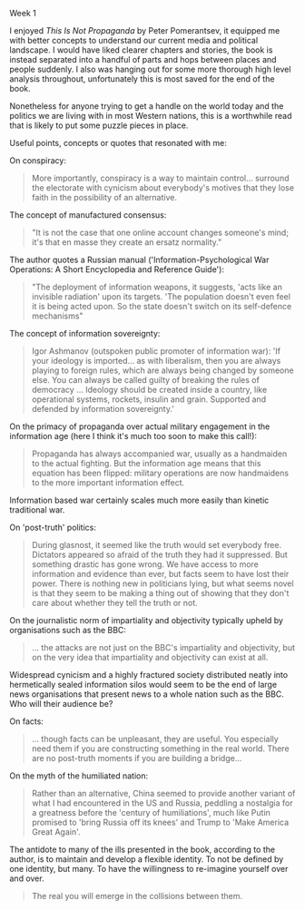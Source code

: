 Week 1

I enjoyed *This Is Not Propaganda* by Peter Pomerantsev, it equipped me with better concepts to understand our current media and political landscape. I would have liked clearer chapters and stories, the book is instead separated into a handful of parts and hops between places and people suddenly. I also was hanging out for some more thorough high level analysis throughout, unfortunately this is most saved for the end of the book. 

Nonetheless for anyone trying to get a handle on the world today and the politics we are living with in most Western nations, this is a worthwhile read that is likely to put some puzzle pieces in place. 

Useful points, concepts or quotes that resonated with me:

On conspiracy:

> More importantly, conspiracy is a way to maintain control... surround the electorate with cynicism about everybody's motives that they lose faith in the possibility of an alternative.

The concept of manufactured consensus:

> "It is not the case that one online account changes someone's mind; it's that en masse they create an ersatz normality."

The author quotes a Russian manual ('Information-Psychological War Operations: A Short Encyclopedia and Reference Guide'):

> "The deployment of information weapons, it suggests, 'acts like an invisible radiation' upon its targets. 'The population doesn't even feel it is being acted upon. So the state doesn't switch on its self-defence mechanisms"

The concept of information sovereignty:

> Igor Ashmanov (outspoken public promoter of information war): 'If your ideology is imported... as with liberalism, then you are always playing to foreign rules, which are always being changed by someone else. You can always be called guilty of breaking the rules of democracy ... Ideology should be created inside a country, like operational systems, rockets, insulin and grain. Supported and defended by information sovereignty.'

On the primacy of propaganda over actual military engagement in the information age (here I think it's much too soon to make this call!): 

> Propaganda has always accompanied war, usually as a handmaiden to the actual fighting. But the information age means that this equation has been flipped: military operations are now handmaidens to the more important information effect.

Information based war certainly scales much more easily than kinetic traditional war. 

On 'post-truth' politics:

> During glasnost, it seemed like the truth would set everybody free. Dictators appeared so afraid of the truth they had it suppressed. But something drastic has gone wrong. We have access to more information and evidence than ever, but facts seem to have lost their power. There is nothing new in politicians lying, but what seems novel is that they seem to be making a thing out of showing that they don't care about whether they tell the truth or not.

On the journalistic norm of impartiality and objectivity typically upheld by organisations such as the BBC: 

> ... the attacks are not just on the BBC's impartiality and objectivity, but on the very idea that impartiality and objectivity can exist at all.

Widespread cynicism and a highly fractured society distributed neatly into hermetically sealed information silos would seem to be the end of large news organisations that present news to a whole nation such as the BBC. Who will their audience be? 

On facts:

> ... though facts can be unpleasant, they are useful. You especially need them if you are constructing something in the real world. There are no post-truth moments if you are building a bridge...

On the myth of the humiliated nation:

> Rather than an alternative, China seemed to provide another variant of what I had encountered in the US and Russia, peddling a nostalgia for a greatness before the 'century of humiliations', much like Putin promised to 'bring Russia off its knees' and Trump to 'Make America Great Again'.

The antidote to many of the ills presented in the book, according to the author,  is to maintain and develop a flexible identity. To not be defined by one identity, but many. To have the willingness to re-imagine yourself over and over. 

> The real you will emerge in the collisions between them.
